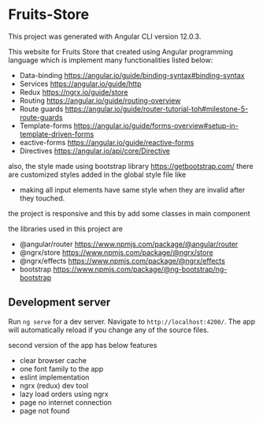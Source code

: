 # Fruits-Store

This project was generated with Angular CLI version 12.0.3.

This website for Fruits Store that created using Angular programming language which is implement many functionalities listed below:

- Data-binding https://angular.io/guide/binding-syntax#binding-syntax
- Services https://angular.io/guide/http
- Redux https://ngrx.io/guide/store
- Routing https://angular.io/guide/routing-overview
- Route guards https://angular.io/guide/router-tutorial-toh#milestone-5-route-guards
- Template-forms https://angular.io/guide/forms-overview#setup-in-template-driven-forms
- eactive-forms https://angular.io/guide/reactive-forms
- Directives https://angular.io/api/core/Directive

also, the style made using bootstrap library https://getbootstrap.com/
there are customized styles added in the global style file like

- making all input elements have same style when they are invalid after they touched.

the project is responsive and this by add some classes in main component

the libraries used in this project are

- @angular/router https://www.npmjs.com/package/@angular/router
- @ngrx/store https://www.npmjs.com/package/@ngrx/store
- @ngrx/effects https://www.npmjs.com/package/@ngrx/effects
- bootstrap https://www.npmjs.com/package/@ng-bootstrap/ng-bootstrap

## Development server

Run `ng serve` for a dev server. Navigate to `http://localhost:4200/`. The app will automatically reload if you change any of the source files.

second version of the app has below features 

- clear browser cache
- one font family to the app 
- eslint implementation 
- ngrx (redux) dev tool
- lazy load orders using ngrx
- page no internet connection 
- page not found  